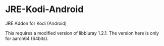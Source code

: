 # JRE-Kodi-Android
 JRE Addon for Kodi (Android)
 
 This requires a modified version of libbluray 1.2.1. 
 The version here is only for aarch64 (64bits). 
